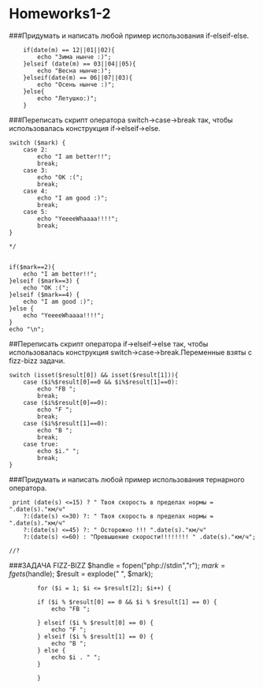# Homeworks1-2


###Придумать и написать любой пример использования if-elseif-else.



        if(date(m) == 12||01||02){
            echo "Зима нынче :)";
        }elseif (date(m) == 03||04||05){
            echo "Весна нынче:)";
        }elseif(date(m) == 06||07||03){
            echo "Осень нынче :)";
        }else{
            echo "Летушко:)";
        }
        
        



###Переписать скрипт оператора switch->case->break так, чтобы использовалась конструкция if->elseif->else.

    switch ($mark) {
        case 2:
            echo "I am better!!";
            break;
        case 3:
            echo "OK :(";
            break;
        case 4:
            echo "I am good :)";
            break;
        case 5:
            echo "YeeeeWhaaaa!!!!";
            break;
    }

    */


    if($mark==2){
        echo "I am better!!";
    }elseif ($mark==3) {
        echo "OK :(";
    }elseif ($mark==4) {
        echo "I am good :)";
    }else {
        echo "YeeeeWhaaaa!!!!";
    }
    echo "\n";



##Переписать скрипт оператора if->elseif->else так, чтобы использовалась конструкция switch->case->break.Переменные взяты с fizz-bizz задачи.
    

    switch (isset($result[0]) && isset($result[1])){
        case ($i%$result[0]==0 && $i%$result[1]==0):
            echo "FB ";
            break;
        case ($i%$result[0]==0):
            echo "F ";
            break;
        case ($i%$result[1]==0):
            echo "B ";
            break;
        case true:
            echo $i." ";
            break;
    }


###Придумать и написать любой пример использования тернарного оператора.

     print (date(s) <=15) ? " Твоя скорость в пределах нормы = ".date(s)."км/ч"
        ?:(date(s) <=30) ?: " Твоя скорость в пределах нормы = ".date(s)."км/ч"
        ?:(date(s) <=45) ?: " Осторожно !!! ".date(s)."км/ч"
        ?:(date(s) <=60) : "Превышение скорости!!!!!!!! " .date(s)."км/ч";

    //?






###ЗАДАЧА FIZZ-BIZZ
            $handle = fopen("php://stdin","r");
            $mark = fgets($handle);
            $result = explode(" ", $mark);

            for ($i = 1; $i <= $result[2]; $i++) {

            if ($i % $result[0] == 0 && $i % $result[1] == 0) {
                echo "FB ";

            } elseif ($i % $result[0] == 0) {
                echo "F ";
            } elseif ($i % $result[1] == 0) {
                echo "B ";
            } else {
                echo $i . " ";
            }

            }











